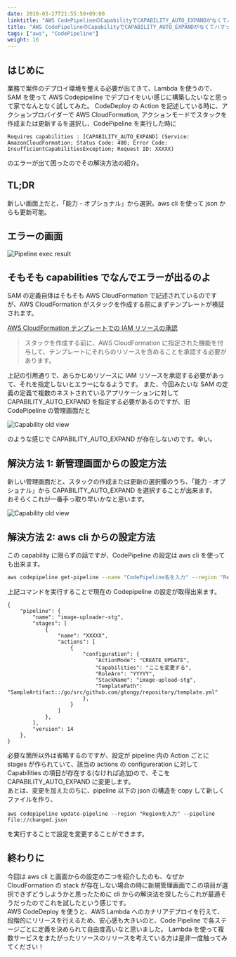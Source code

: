 ```yaml
---
date: 2019-03-27T21:55:59+09:00
linktitle: "AWS CodePipelineのCapabilityでCAPABILITY_AUTO_EXPANDがなくてハマった"
title: "AWS CodePipelineのCapabilityでCAPABILITY_AUTO_EXPANDがなくてハマった"
tags: ["aws", "CodePipeline"]
weight: 16
---
```


## はじめに

業務で案件のデプロイ環境を整える必要が出てきて、Lambda を使うので、SAM を使って AWS Codepipeline でデプロイをいい感じに構築したいなと思って家でなんとなく試してみた。
CodeDeploy の Action を記述している時に、アクションプロバイダーで AWS CloudFormation, アクションモードでスタックを作成または更新するを選択し、CodePipeline を実行した時に

```
Requires capabilities : [CAPABILITY_AUTO_EXPAND] (Service: AmazonCloudFormation; Status Code: 400; Error Code: InsufficientCapabilitiesException; Request ID: XXXXX)
```

のエラーが出て困ったのでその解決方法の紹介。

## TL;DR

新しい画面上だと、「能力 - オプショナル」から選択。aws cli を使って json からも更新可能。

## エラーの画面

![Pipeline exec result](/images/2019/pipeline-exec-result.png)

## そもそも capabilities でなんでエラーが出るのよ

SAM の定義自体はそもそも AWS CloudFormation で記述されているのですが、AWS CloudFormation がスタックを作成する前にまずテンプレートが検証されます。

[AWS CloudFormation テンプレートでの IAM リソースの承認](https://docs.aws.amazon.com/ja_jp/AWSCloudFormation/latest/UserGuide/using-iam-template.html#using-iam-capabilities)

> スタックを作成する前に、AWS CloudFormation に指定された機能を付与して、テンプレートにそれらのリソースを含めることを承認する必要があります。

上記の引用通りで、あらかじめリソースに IAM リソースを承認する必要があって、それを指定しないとエラーになるようです。
また、今回みたいな SAM の定義の定義で複数のネストされているアプリケーションに対して CAPABILITY_AUTO_EXPAND を指定する必要があるのですが、旧 CodePipeline の管理画面だと

![Capability old view](/images/2019/capability-old-view.png)

のような感じで CAPABILITY_AUTO_EXPAND が存在しないのです。辛い。

## 解決方法 1: 新管理画面からの設定方法

新しい管理画面だと、スタックの作成または更新の選択欄のうち、「能力 - オプショナル」から CAPABILITY_AUTO_EXPAND を選択することが出来ます。  
おそらくこれが一番手っ取り早いかなと思います。

![Capability old view](/images/2019/capability-new-view.png)

## 解決方法 2: aws cli からの設定方法

この capability に限らずの話ですが、CodePipeline の設定は aws cli を使っても出来ます。

```sh
aws codepipeline get-pipeline --name "CodePipeline名を入力" --region "Regionを入力" >> current.json
```

上記コマンドを実行することで現在の Codepipeline の設定が取得出来ます。

```
{
    "pipeline": {
        "name": "image-uploader-stg",
        "stages": [
            {
                "name": "XXXXX",
                "actions": [
                    {
                        "configuration": {
                            "ActionMode": "CREATE_UPDATE",
                            "Capabilities": "ここを変更する",
                            "RoleArn": "YYYYY",
                            "StackName": "image-upload-stg",
                            "TemplatePath": "SampleArtifact::/go/src/github.com/gtongy/repository/template.yml"
                        },
                    }
                ]
            },
        ],
        "version": 14
    },
}
```

必要な箇所以外は省略するのですが、設定が pipeline 内の Action ごとに stages が作られていて、該当の actions の configureration に対して Capabilities の項目が存在する(なければ追加)ので、そこを CAPABILITY_AUTO_EXPAND に変更します。  
あとは、変更を加えたのちに、pipeline 以下の json の構造を copy して新しくファイルを作り、

```
aws codepipeline update-pipeline --region "Regionを入力" --pipeline file://changed.json
```

を実行することで設定を変更することができます。

## 終わりに

今回は aws cli と画面からの設定の二つを紹介したのも、なぜか CloudFormation の stack が存在しない場合の時に新規管理画面でこの項目が選択できずどうしようかと思ったために cli からの解決法を探したらこれが最適そうだったのでこれを試したという感じです。  
AWS CodeDeploy を使うと、AWS Lambda へのカナリアデプロイを行えて、段階的にリリースを行えるため、安心感も大きいのと、Code Pipeline で各ステージごとに定義を決められて自由度高いなと思いました。
Lambda を使って複数サービスをまたがったリソースのリリースを考えている方は是非一度触ってみてください！
